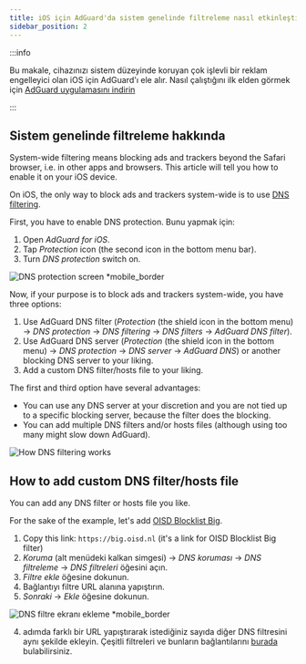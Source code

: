 ```yaml
---
title: iOS için AdGuard'da sistem genelinde filtreleme nasıl etkinleştirilir
sidebar_position: 2
---
```


:::info

Bu makale, cihazınızı sistem düzeyinde koruyan çok işlevli bir reklam engelleyici olan iOS için AdGuard'ı ele alır. Nasıl çalıştığını ilk elden görmek için [AdGuard uygulamasını indirin](https://agrd.io/download-kb-adblock)

:::

## Sistem genelinde filtreleme hakkında

System-wide filtering means blocking ads and trackers beyond the Safari browser, i.e. in other apps and browsers. This article will tell you how to enable it on your iOS device.

On iOS, the only way to block ads and trackers system-wide is to use [DNS filtering](https://adguard-dns.io/kb/general/dns-filtering/).

First, you have to enable DNS protection. Bunu yapmak için:

1. Open *AdGuard for iOS*.
2. Tap *Protection* icon (the second icon in the bottom menu bar).
3. Turn *DNS protection* switch on.

![DNS protection screen *mobile_border](https://cdn.adtidy.org/public/Adguard/Blog/ios_dns_protection.PNG)

Now, if your purpose is to block ads and trackers system-wide, you have three options:

 1. Use AdGuard DNS filter (*Protection* (the shield icon in the bottom menu) → *DNS protection* → *DNS filtering* → *DNS filters* → *AdGuard DNS filter*).
 2. Use AdGuard DNS server (*Protection* (the shield icon in the bottom menu) → *DNS protection* → *DNS server* → *AdGuard DNS*) or another blocking DNS server to your liking.
 3. Add a custom DNS filter/hosts file to your liking.

The first and third option have several advantages:

- You can use any DNS server at your discretion and you are not tied up to a specific blocking server, because the filter does the blocking.
- You can add multiple DNS filters and/or hosts files (although using too many might slow down AdGuard).

![How DNS filtering works](https://cdn.adtidy.org/public/Adguard/kb/DNS_filtering/how_dns_filtering_works_en.png)

## How to add custom DNS filter/hosts file

You can add any DNS filter or hosts file you like.

For the sake of the example, let's add [OISD Blocklist Big](https://oisd.nl/).

1. Copy this link: `https://big.oisd.nl` (it's a link for OISD Blocklist Big filter)
2. *Koruma* (alt menüdeki kalkan simgesi) → *DNS koruması* → *DNS filtreleme* → *DNS filtreleri* öğesini açın.
3. *Filtre ekle* öğesine dokunun.
4. Bağlantıyı filtre URL alanına yapıştırın.
5. *Sonraki* → *Ekle* öğesine dokunun.

![DNS filtre ekranı ekleme *mobile_border](https://cdn.adtidy.org/blog/new/ot4okIMGD236EB8905471.jpeg)

4. adımda farklı bir URL yapıştırarak istediğiniz sayıda diğer DNS filtresini aynı şekilde ekleyin. Çeşitli filtreleri ve bunların bağlantılarını [burada](https://filterlists.com) bulabilirsiniz.
